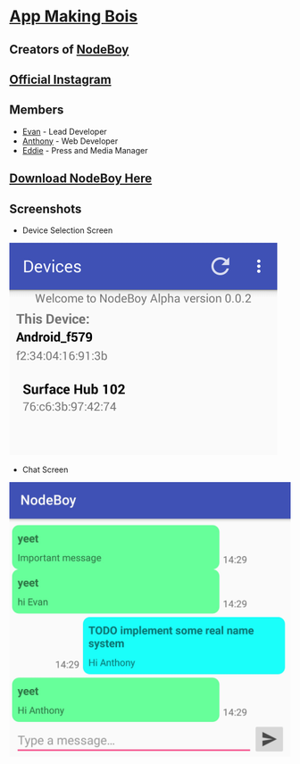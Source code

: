 # [App Making Bois](https://github.com/AppMakingBois)

## Creators of [NodeBoy](https://github.com/AppMakingBois/NodeBoy)

## [Official Instagram](https://instagram.com/appmakingbois2018)

## Members

- [Evan](https://github.com/evan3334) - Lead Developer
- [Anthony](https://github.com/18fadly-anthony) - Web Developer
- [Eddie](https://github.com/Crumkid4) - Press and Media Manager

## [Download NodeBoy Here](https://github.com/AppMakingBois/NodeBoy/releases)

## Screenshots

- Device Selection Screen

![Screenshot Device Selection](img/screenshot-device-screen.png)

- Chat Screen

![Screenshot Chat](img/screenshot-chat.jpg)
